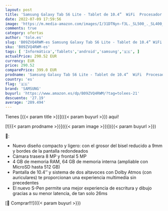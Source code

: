 ```yaml
---
layout: post
title: 'Samsung Galaxy Tab S6 Lite - Tablet de 10.4”  WiFi  Procesador Qualcomm Snapdragon 720G  4 GB RAM  64 GB Almacenamiento  Android 12   Color Azul  Versión española'
date: 2022-07-09 17:59:56
image: 'https://m.media-amazon.com/images/I/31DTNyn-f3L._SL500_._SL400_.jpg'
comments: true
category: ofertas
author: 'tole.es'
slug: 'B09ZVQ4RWM-es Samsung Galaxy Tab S6 Lite - Tablet de 10.4” WiFi...'
sku: 'B09ZVQ4RWM-es'
tags: [ 'Informática','Tablets','android','samsung','🇪🇸', ]
actualPrice: 290.52 EUR
currency: EUR
price: 290.52
comparePrice: 399.0 EUR
prodname: 'Samsung Galaxy Tab S6 Lite - Tablet de 10.4”  WiFi  Procesador Qualcomm Snapdragon 720G  4 GB RAM  64 GB Almacenamiento  Android 12   Color Azul  Versión española'
country: 'es'
flag: '🇪🇸'
brand: 'SAMSUNG'
buyurl: 'https://www.amazon.es/dp/B09ZVQ4RWM/?tag=tolees-21'
descuento: '27.19'
average: '289.494'
---
```


Tienes [{{< param title >}}]({{< param buyurl >}}) aqui!

[![{{< param prodname >}}]({{< param image >}})]({{< param buyurl >}})

🔎:

- Nuevo diseño compacto y ligero: con el grosor del bisel reducido a 9mm y bordes de la pantalla redondeados
- Cámara trasera 8 MP y frontal 5 MP
- 4 GB de memoria RAM, 64 GB de memoria interna (ampliable con MicroSD hasta 512 GB)
- Pantalla de 10.4’’ y sistema de dos altavoces con Dolby Atmos (con auriculares) te proporcionan una experiencia multimedia sin precedentes
- El nuevo S-Pen permite una mejor experiencia de escritura y dibujo gracias a su menor latencia, de tan solo 26ms

[🛒 Comprar!!!]({{< param buyurl >}})

